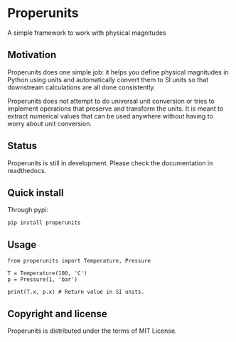 # Properunits
A simple framework to work with physical magnitudes


## Motivation

Properunits does one simple job: it helps
you define physical magnitudes in Python using units
and automatically convert them to SI units so that
downstream calculations are all done consistently.

Properunits does not attempt to do universal unit conversion
or tries to implement operations that preserve and transform
the units. It is meant to extract numerical values that can
be used anywhere without having to worry about unit conversion.


## Status

Properunits is still in development. Please check the
documentation in readthedocs.


## Quick install

Through pypi:

```
pip install properunits
```

## Usage

```
from properunits import Temperature, Pressure

T = Temperature(100, 'C')
p = Pressure(1, 'bar')

print(T.x, p.x) # Return value in SI units.
```

## Copyright and license

Properunits is distributed under the terms of MIT License. 

